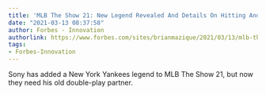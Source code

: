 ```yaml
---
title: 'MLB The Show 21: New Legend Revealed And Details On Hitting And Pitching Updates'
date: "2021-03-13 08:37:58"
author: Forbes - Innovation
authorlink: https://www.forbes.com/sites/brianmazique/2021/03/13/mlb-the-show-21-new-legend-revealed-and-details-on-hitting-and-pitching-updates/
tags:
- Forbes-Innovation
---
```

Sony has added a New York Yankees legend to MLB The Show 21, but now they need his old double-play partner.